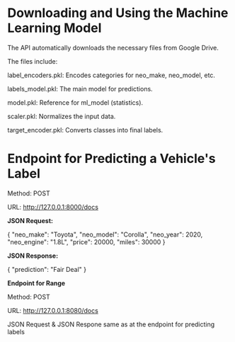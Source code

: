 # Downloading and Using the Machine Learning Model
The API automatically downloads the necessary files from Google Drive.

The files include:

label_encoders.pkl: Encodes categories for neo_make, neo_model, etc.

labels_model.pkl: The main model for predictions.

model.pkl: Reference for ml_model (statistics).

scaler.pkl: Normalizes the input data.

target_encoder.pkl: Converts classes into final labels.

# Endpoint for Predicting a Vehicle's Label

Method: POST

URL: http://127.0.0.1:8000/docs

**JSON Request:**

{
  "neo_make": "Toyota",
  "neo_model": "Corolla",
  "neo_year": 2020,
  "neo_engine": "1.8L",
  "price": 20000,
  "miles": 30000
}

**JSON Response:**

{
  "prediction": "Fair Deal"
}


**Endpoint for Range**

Method: POST

URL: http://127.0.0.1:8080/docs


JSON Request & JSON Respone same as at the endpoint for predicting labels
